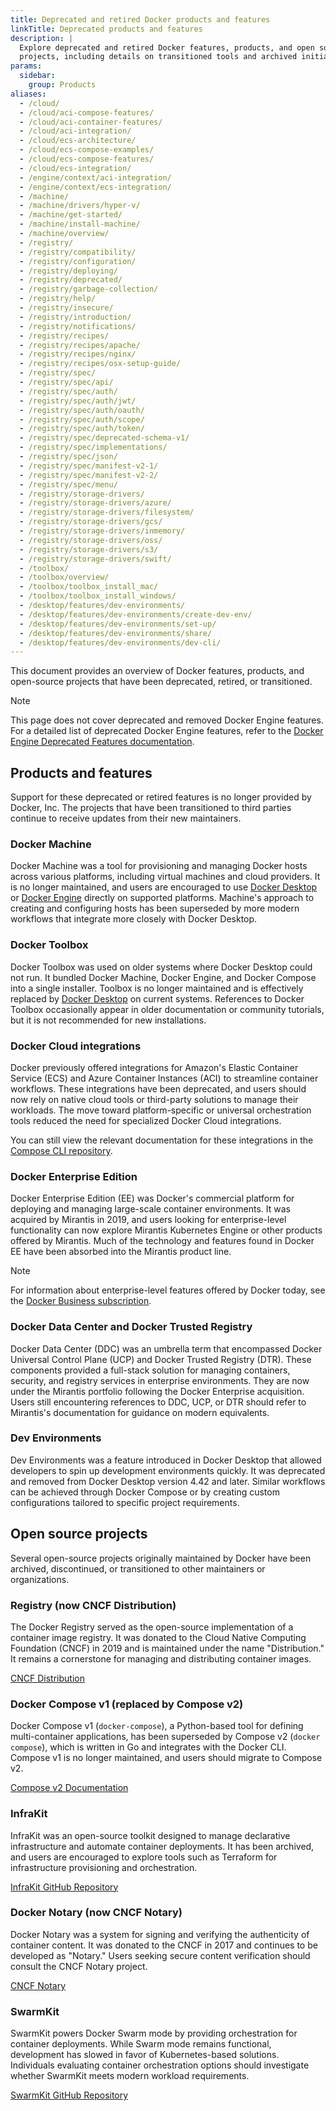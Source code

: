 ```yaml
---
title: Deprecated and retired Docker products and features
linkTitle: Deprecated products and features
description: |
  Explore deprecated and retired Docker features, products, and open source
  projects, including details on transitioned tools and archived initiatives.
params:
  sidebar:
    group: Products
aliases:
  - /cloud/
  - /cloud/aci-compose-features/
  - /cloud/aci-container-features/
  - /cloud/aci-integration/
  - /cloud/ecs-architecture/
  - /cloud/ecs-compose-examples/
  - /cloud/ecs-compose-features/
  - /cloud/ecs-integration/
  - /engine/context/aci-integration/
  - /engine/context/ecs-integration/
  - /machine/
  - /machine/drivers/hyper-v/
  - /machine/get-started/
  - /machine/install-machine/
  - /machine/overview/
  - /registry/
  - /registry/compatibility/
  - /registry/configuration/
  - /registry/deploying/
  - /registry/deprecated/
  - /registry/garbage-collection/
  - /registry/help/
  - /registry/insecure/
  - /registry/introduction/
  - /registry/notifications/
  - /registry/recipes/
  - /registry/recipes/apache/
  - /registry/recipes/nginx/
  - /registry/recipes/osx-setup-guide/
  - /registry/spec/
  - /registry/spec/api/
  - /registry/spec/auth/
  - /registry/spec/auth/jwt/
  - /registry/spec/auth/oauth/
  - /registry/spec/auth/scope/
  - /registry/spec/auth/token/
  - /registry/spec/deprecated-schema-v1/
  - /registry/spec/implementations/
  - /registry/spec/json/
  - /registry/spec/manifest-v2-1/
  - /registry/spec/manifest-v2-2/
  - /registry/spec/menu/
  - /registry/storage-drivers/
  - /registry/storage-drivers/azure/
  - /registry/storage-drivers/filesystem/
  - /registry/storage-drivers/gcs/
  - /registry/storage-drivers/inmemory/
  - /registry/storage-drivers/oss/
  - /registry/storage-drivers/s3/
  - /registry/storage-drivers/swift/
  - /toolbox/
  - /toolbox/overview/
  - /toolbox/toolbox_install_mac/
  - /toolbox/toolbox_install_windows/
  - /desktop/features/dev-environments/
  - /desktop/features/dev-environments/create-dev-env/
  - /desktop/features/dev-environments/set-up/
  - /desktop/features/dev-environments/share/
  - /desktop/features/dev-environments/dev-cli/
---
```


This document provides an overview of Docker features, products, and
open-source projects that have been deprecated, retired, or transitioned.

> [!NOTE]
>
> This page does not cover deprecated and removed Docker Engine features.
> For a detailed list of deprecated Docker Engine features, refer to the
> [Docker Engine Deprecated Features documentation](/manuals/engine/deprecated.md).

## Products and features

Support for these deprecated or retired features is no longer provided by
Docker, Inc. The projects that have been transitioned to third parties continue
to receive updates from their new maintainers.

### Docker Machine

Docker Machine was a tool for provisioning and managing Docker hosts across
various platforms, including virtual machines and cloud providers. It is no
longer maintained, and users are encouraged to use [Docker Desktop](/manuals/desktop/_index.md)
or [Docker Engine](/manuals/engine/_index.md) directly on supported platforms.
Machine's approach to creating and configuring hosts has been superseded by
more modern workflows that integrate more closely with Docker Desktop.

### Docker Toolbox

Docker Toolbox was used on older systems where Docker Desktop could not run. It
bundled Docker Machine, Docker Engine, and Docker Compose into a single
installer. Toolbox is no longer maintained and is effectively replaced by
[Docker Desktop](/manuals/desktop/_index.md) on current systems. References to
Docker Toolbox occasionally appear in older documentation or community
tutorials, but it is not recommended for new installations.

### Docker Cloud integrations

Docker previously offered integrations for Amazon's Elastic Container Service
(ECS) and Azure Container Instances (ACI) to streamline container workflows.
These integrations have been deprecated, and users should now rely on native
cloud tools or third-party solutions to manage their workloads. The move toward
platform-specific or universal orchestration tools reduced the need for
specialized Docker Cloud integrations.

You can still view the relevant documentation for these integrations in the
[Compose CLI repository](https://github.com/docker-archive/compose-cli/tree/main/docs).

### Docker Enterprise Edition

Docker Enterprise Edition (EE) was Docker's commercial platform for deploying
and managing large-scale container environments. It was acquired by Mirantis in
2019, and users looking for enterprise-level functionality can now explore
Mirantis Kubernetes Engine or other products offered by Mirantis. Much of the
technology and features found in Docker EE have been absorbed into the Mirantis
product line.

> [!NOTE]  
> For information about enterprise-level features offered by Docker today,
> see the [Docker Business subscription](/manuals/subscription/details.md#docker-business).

### Docker Data Center and Docker Trusted Registry

Docker Data Center (DDC) was an umbrella term that encompassed Docker Universal
Control Plane (UCP) and Docker Trusted Registry (DTR). These components
provided a full-stack solution for managing containers, security, and registry
services in enterprise environments. They are now under the Mirantis portfolio
following the Docker Enterprise acquisition. Users still encountering
references to DDC, UCP, or DTR should refer to Mirantis's documentation for
guidance on modern equivalents.

### Dev Environments

Dev Environments was a feature introduced in Docker Desktop that allowed
developers to spin up development environments quickly. It was deprecated and removed from Docker Desktop version 4.42 and later. Similar workflows can be achieved through
Docker Compose or by creating custom configurations tailored to specific
project requirements.

## Open source projects

Several open-source projects originally maintained by Docker have been
archived, discontinued, or transitioned to other maintainers or organizations.

### Registry (now CNCF Distribution)

The Docker Registry served as the open-source implementation of a container
image registry. It was donated to the Cloud Native Computing Foundation (CNCF)
in 2019 and is maintained under the name "Distribution." It remains a
cornerstone for managing and distributing container images.

[CNCF Distribution](https://github.com/distribution/distribution)

### Docker Compose v1 (replaced by Compose v2)

Docker Compose v1 (`docker-compose`), a Python-based tool for defining
multi-container applications, has been superseded by Compose v2 (`docker
compose`), which is written in Go and integrates with the Docker CLI. Compose
v1 is no longer maintained, and users should migrate to Compose v2.

[Compose v2 Documentation](/manuals/compose/_index.md)

### InfraKit

InfraKit was an open-source toolkit designed to manage declarative
infrastructure and automate container deployments. It has been archived, and
users are encouraged to explore tools such as Terraform for infrastructure
provisioning and orchestration.

[InfraKit GitHub Repository](https://github.com/docker/infrakit)

### Docker Notary (now CNCF Notary)

Docker Notary was a system for signing and verifying the authenticity of
container content. It was donated to the CNCF in 2017 and continues to be
developed as "Notary." Users seeking secure content verification should consult
the CNCF Notary project.

[CNCF Notary](https://github.com/notaryproject/notary)

### SwarmKit

SwarmKit powers Docker Swarm mode by providing orchestration for container
deployments. While Swarm mode remains functional, development has slowed in
favor of Kubernetes-based solutions. Individuals evaluating container
orchestration options should investigate whether SwarmKit meets modern workload
requirements.

[SwarmKit GitHub Repository](https://github.com/docker/swarmkit)
